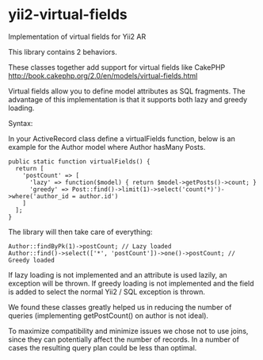 # yii2-virtual-fields
Implementation of virtual fields for Yii2 AR

This library contains 2 behaviors.

These classes together add support for virtual fields like CakePHP http://book.cakephp.org/2.0/en/models/virtual-fields.html

Virtual fields allow you to define model attributes as SQL fragments. The advantage of this implementation is that it supports both lazy and greedy loading.

Syntax:

In your ActiveRecord class define a virtualFields function, below is an example for the Author model where Author hasMany Posts.


    public static function virtualFields() {
      return [
        'postCount' => [
          'lazy' => function($model) { return $model->getPosts()->count; }
          'greedy' => Post::find()->limit(1)->select('count(*)')->where('author_id = author.id')
        ]
      ];
    }

The library will then take care of everything:

    Author::findByPk(1)->postCount; // Lazy loaded 
    Author::find()->select(['*', 'postCount'])->one()->postCount; // Greedy loaded
    
If lazy loading is not implemented and an attribute is used lazily, an exception will be thrown. If greedy loading is not implemented and the field is added to select the normal Yii2 / SQL exception is thrown.

We found these classes greatly helped us in reducing the number of queries (implementing getPostCount() on author is not ideal).

To maximize compatibility and minimize issues we chose not to use joins, since they can potentially affect the number of records. In a number of cases the resulting query plan could be less than optimal.

